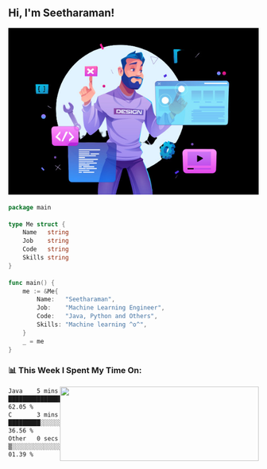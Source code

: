 <h2> Hi, I'm Seetharaman!</h2>

<picture>
  <source media="(prefers-color-scheme: dark)" srcset="https://raw.githubusercontent.com/seetharaman52/seetharaman52/main/.assets/tech.jpg">
  <source media="(prefers-color-scheme: light)" srcset="https://raw.githubusercontent.com/seetharaman52/seetharaman52/main/.assets/techl.jpg">
  <img alt="Shows a black logo in light color mode and a white one in dark color mode." src="https://raw.githubusercontent.com/seetharaman52/seetharaman52/main/.assets/tech.jpg">
</picture>


```go
package main

type Me struct {
	Name   string
	Job    string
	Code   string
	Skills string
}

func main() {
	me := &Me{
		Name:   "Seetharaman",
		Job:    "Machine Learning Engineer",
		Code:   "Java, Python and Others",
		Skills: "Machine learning ^o^",
	}
	_ = me
}
```

<h3>📊 This Week I Spent My Time On:</h3>
<img align='right' src="https://github-readme-stats.vercel.app/api?username=seetharaman52&show_icons=true&theme=synthwave", width="400" height="150">

<!--START_SECTION:waka-->

```text
Java    5 mins          ███████████████▓░░░░░░░░░   62.05 %
C       3 mins          █████████░░░░░░░░░░░░░░░░   36.56 %
Other   0 secs          ▒░░░░░░░░░░░░░░░░░░░░░░░░   01.39 %
```

<!--END_SECTION:waka-->

